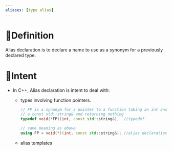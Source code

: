 ```yaml
---
aliases: [type alias]
---
```


# 📝Definition
Alias declaration is to declare a name to use as a synonym for a previously declared type.

# 🎯Intent
- In C++, Alias declaration is intent to deal with:
    - types involving function pointers.
      
      ``` c++
      // FP is a synonym for a pointer to a function taking an int and
      // a const std::string& and returning nothing
      typedef void(*FP)(int, const std::string&);  //typedef
      
      // same meaning as above
      using FP = void(*)(int, const std::string&); //alias declaration is much simpler
      ```
    - alias templates
      
      ``` c++
      
      ```
    